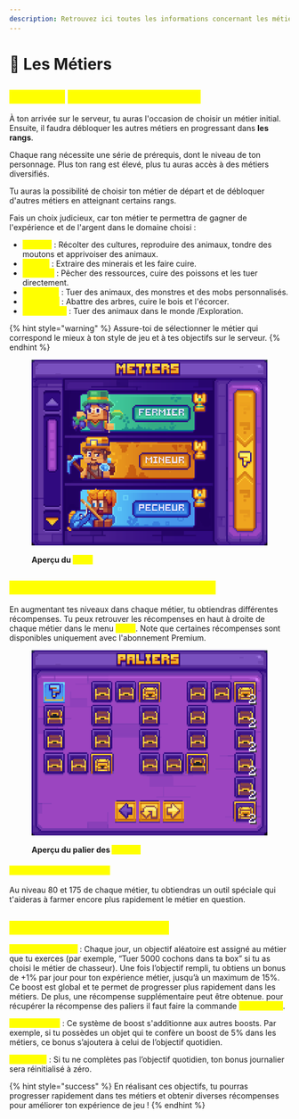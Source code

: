 ```yaml
---
description: Retrouvez ici toutes les informations concernant les métiers
---
```


# 👷 Les Métiers

## <mark style="color:yellow;">Comment</mark> <mark style="color:yellow;">**débloquer les métiers ?**</mark>

À ton arrivée sur le serveur, tu auras l'occasion de choisir un métier initial. Ensuite, il faudra débloquer les autres métiers en progressant dans **les rangs**.

Chaque rang nécessite une série de prérequis, dont le niveau de ton personnage. Plus ton rang est élevé, plus tu auras accès à des métiers diversifiés.

Tu auras la possibilité de choisir ton métier de départ et de débloquer d'autres métiers en atteignant certains rangs.

Fais un choix judicieux, car ton métier te permettra de gagner de l'expérience et de l'argent dans le domaine choisi :

* <mark style="color:yellow;">**Fermier**</mark> : Récolter des cultures, reproduire des animaux, tondre des moutons et apprivoiser des animaux.
* <mark style="color:yellow;">**Mineur**</mark> : Extraire des minerais et les faire cuire.
* <mark style="color:yellow;">**Pêcheur**</mark> : Pêcher des ressources, cuire des poissons et les tuer directement.
* <mark style="color:yellow;">**Chasseur**</mark> : Tuer des animaux, des monstres et des mobs personnalisés.
* <mark style="color:yellow;">**Bûcheron**</mark> : Abattre des arbres, cuire le bois et l'écorcer.
* <mark style="color:yellow;">**Explorateur**</mark> : Tuer des animaux dans le monde /Exploration.

{% hint style="warning" %}
Assure-toi de sélectionner le métier qui correspond le mieux à ton style de jeu et à tes objectifs sur le serveur.
{% endhint %}

<figure><img src="../.gitbook/assets/image (28).png" alt=""><figcaption><p><strong>Aperçu du </strong><mark style="color:yellow;"><strong><code>/jobs</code></strong></mark></p></figcaption></figure>

## <mark style="color:yellow;">C</mark><mark style="color:yellow;">**omment fonctionnent les métiers ?**</mark>

En augmentant tes niveaux dans chaque métier, tu obtiendras différentes récompenses. Tu peux retrouver les récompenses en haut à droite de chaque métier dans le menu <mark style="color:yellow;">**`/jobs`**</mark>. Note que certaines récompenses sont disponibles uniquement avec l'abonnement Premium.

<figure><img src="../.gitbook/assets/image (29).png" alt=""><figcaption><p><strong>Aperçu du palier des </strong><mark style="color:yellow;"><strong>métiers</strong></mark></p></figcaption></figure>

#### <mark style="color:yellow;">Outils électromagnétiques</mark>

Au niveau 80 et 175 de chaque métier, tu obtiendras un outil spéciale qui t'aideras à farmer encore plus rapidement le métier en question.

## <mark style="color:yellow;">**Système de palier journalier**</mark>

<mark style="color:yellow;">**Objectif quotidien**</mark> : Chaque jour, un objectif aléatoire est assigné au métier que tu exerces (par exemple, “Tuer 5000 cochons dans ta box” si tu as choisi le métier de chasseur). Une fois l’objectif rempli, tu obtiens un bonus de +1% par jour pour ton expérience métier, jusqu’à un maximum de 15%. Ce boost est global et te permet de progresser plus rapidement dans les métiers. De plus, une récompense supplémentaire peut être obtenue. pour récupérer la récompense des paliers il faut faire la commande <mark style="color:yellow;">**`/jobs claim`**</mark>.

<mark style="color:yellow;">**Compatibilité**</mark> : Ce système de boost s'additionne aux autres boosts. Par exemple, si tu possèdes un objet qui te confère un boost de 5% dans les métiers, ce bonus s’ajoutera à celui de l’objectif quotidien.

<mark style="color:yellow;">**Important**</mark> : Si tu ne complètes pas l’objectif quotidien, ton bonus journalier sera réinitialisé à zéro.

{% hint style="success" %}
En réalisant ces objectifs, tu pourras progresser rapidement dans tes métiers et obtenir diverses récompenses pour améliorer ton expérience de jeu !
{% endhint %}
